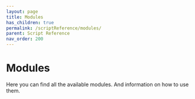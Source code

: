 ```yaml
---
layout: page
title: Modules
has_children: true
permalink: /scriptReference/modules/
parent: Script Reference
nav_order: 200
---
```


# Modules

Here you can find all the available modules. And information on how to use them.
